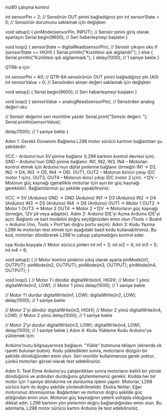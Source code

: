 mz80 çalışma kontrol

int sensorPin = 2;  // Sensörün OUT pinini bağladığınız pin
int sensorState = 0;  // Sensörün durumunu saklamak için değişken

void setup() {
  pinMode(sensorPin, INPUT);  // Sensör pinini giriş olarak ayarlayın
  Serial.begin(9600);         // Seri haberleşmeyi başlatın
}

void loop() {
  sensorState = digitalRead(sensorPin);  // Sensör çıkışını oku
  if (sensorState == HIGH) {
    Serial.println("Kızılötesi ışık algılandı!");
  } else {
    Serial.println("Kızılötesi ışık algılanmadı.");
  }
  delay(1000);  // 1 saniye bekle
}

QTR8-a için

int sensorPin = A0;  // QTR-8A sensörünün OUT pinini bağladığınız pin (A0)
int sensorValue = 0; // Sensörden alınan değeri saklamak için değişken

void setup() {
  Serial.begin(9600);  // Seri haberleşmeyi başlatın
}

void loop() {
  sensorValue = analogRead(sensorPin);  // Sensörden analog değeri oku

  // Sensör değerini seri monitöre yazdır
  Serial.print("Sensör değeri: ");
  Serial.println(sensorValue);
  
  delay(1000);  // 1 saniye bekle
}



Adım 1: Gerekli Donanımı Bağlama
L298 motor sürücü kartının bağlantıları şu şekildedir:

VCC – Arduino'nun 5V pinine bağlanır (L298 kartının kontrol devresi için).
GND – Arduino'nun GND pinine bağlanır.
IN1, IN2, IN3, IN4 – Motorları kontrol etmek için Arduino'nun dijital pinlerine bağlanır (örneğin IN1 → D3, IN2 → D4, IN3 → D5, IN4 → D6).
OUT1, OUT2 – Motorun birinci çıkışı (DC motor 1 için).
OUT3, OUT4 – Motorun ikinci çıkışı (DC motor 2 için).
+12V – Motorun güç kaynağı (genellikle motorlar için ayrı bir güç kaynağı gereklidir).
Bağlantılarınızı şu şekilde yapabilirsiniz:

VCC → 5V (Arduino)
GND → GND (Arduino)
IN1 → D3 (Arduino)
IN2 → D4 (Arduino)
IN3 → D5 (Arduino)
IN4 → D6 (Arduino)
OUT1 → Motor 1
OUT2 → Motor 1
OUT3 → Motor 2
OUT4 → Motor 2
+12V → Motorların güç kaynağı (örneğin, 12V pil veya adaptör).
Adım 2: Arduino IDE'yi Açma
Arduino IDE'yi açın.
Bağlantı ve kart modelini doğru seçtiğinizden emin olun (Tools > Board > Arduino Uno, Tools > Port'tan doğru portu seçin).
Adım 3: Kodu Yazma
L298 ile motorları test etmek için aşağıdaki basit kodu kullanabilirsiniz. Bu kod, motorları döndürerek L298'in çalışıp çalışmadığını kontrol eder.

cpp
Kodu kopyala
// Motor sürücü pinleri
int in1 = 3;
int in2 = 4;
int in3 = 5;
int in4 = 6;

void setup() {
  // Motor kontrol pinlerini çıkış olarak ayarla
  pinMode(in1, OUTPUT);
  pinMode(in2, OUTPUT);
  pinMode(in3, OUTPUT);
  pinMode(in4, OUTPUT);
}

void loop() {
  // Motor 1'i döndür
  digitalWrite(in1, HIGH);  // Motor 1 yönü
  digitalWrite(in2, LOW);   // Motor 1 yönü
  delay(1000);  // 1 saniye bekle

  // Motor 1'i durdur
  digitalWrite(in1, LOW);
  digitalWrite(in2, LOW);
  delay(1000);  // 1 saniye bekle

  // Motor 2'yi döndür
  digitalWrite(in3, HIGH);  // Motor 2 yönü
  digitalWrite(in4, LOW);   // Motor 2 yönü
  delay(1000);  // 1 saniye bekle

  // Motor 2'yi durdur
  digitalWrite(in3, LOW);
  digitalWrite(in4, LOW);
  delay(1000);  // 1 saniye bekle
}
Adım 4: Kodu Yükleme
Kodu Arduino'ya yüklemek için:

Arduino'nuzu bilgisayarınıza bağlayın.
"Yükle" butonuna tıklayın (ekranda ok işareti bulunan buton).
Kodu yükledikten sonra, motorların düzgün bir şekilde döndüğünden emin olun. Seri monitör kullanmanıza gerek yoktur, çünkü motorları görsel olarak test edebilirsiniz.

Adım 5: Test Etme
Arduino'yu çalıştırdıktan sonra motorların belirli bir yönde döndüğünü ve ardından durduğunu gözlemlemeniz gerekir. Kodda her bir motor için 1 saniye döndürme ve durdurma işlemi yapılır.
Motorlar, L298 sürücü kartı ile doğru şekilde yönlendirilmelidir.
Ekstra Notlar:
Eğer motorunuz dönmüyorsa:
Bağlantıları ve motorun doğru şekilde güç aldığından emin olun.
Motorun güç kaynağının yeterli voltajda olduğuna dikkat edin.
L298 kartının yön pinlerinin doğru bağlandığından emin olun.
Bu adımlarla, L298 motor sürücü kartını Arduino ile test edebilirsiniz.
